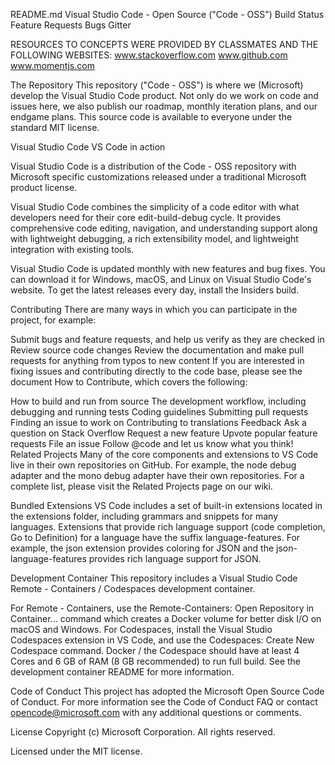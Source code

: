 

README.md Visual Studio Code - Open Source ("Code - OSS") Build Status Feature Requests Bugs Gitter

RESOURCES TO CONCEPTS WERE PROVIDED BY CLASSMATES AND THE FOLLOWING WEBSITES: www.stackoverflow.com www.github.com www.momentjs.com

The Repository This repository ("Code - OSS") is where we (Microsoft) develop the Visual Studio Code product. Not only do we work on code and issues here, we also publish our roadmap, monthly iteration plans, and our endgame plans. This source code is available to everyone under the standard MIT license.

Visual Studio Code VS Code in action

Visual Studio Code is a distribution of the Code - OSS repository with Microsoft specific customizations released under a traditional Microsoft product license.

Visual Studio Code combines the simplicity of a code editor with what developers need for their core edit-build-debug cycle. It provides comprehensive code editing, navigation, and understanding support along with lightweight debugging, a rich extensibility model, and lightweight integration with existing tools.

Visual Studio Code is updated monthly with new features and bug fixes. You can download it for Windows, macOS, and Linux on Visual Studio Code's website. To get the latest releases every day, install the Insiders build.

Contributing There are many ways in which you can participate in the project, for example:

Submit bugs and feature requests, and help us verify as they are checked in Review source code changes Review the documentation and make pull requests for anything from typos to new content If you are interested in fixing issues and contributing directly to the code base, please see the document How to Contribute, which covers the following:

How to build and run from source The development workflow, including debugging and running tests Coding guidelines Submitting pull requests Finding an issue to work on Contributing to translations Feedback Ask a question on Stack Overflow Request a new feature Upvote popular feature requests File an issue Follow @code and let us know what you think! Related Projects Many of the core components and extensions to VS Code live in their own repositories on GitHub. For example, the node debug adapter and the mono debug adapter have their own repositories. For a complete list, please visit the Related Projects page on our wiki.

Bundled Extensions VS Code includes a set of built-in extensions located in the extensions folder, including grammars and snippets for many languages. Extensions that provide rich language support (code completion, Go to Definition) for a language have the suffix language-features. For example, the json extension provides coloring for JSON and the json-language-features provides rich language support for JSON.

Development Container This repository includes a Visual Studio Code Remote - Containers / Codespaces development container.

For Remote - Containers, use the Remote-Containers: Open Repository in Container... command which creates a Docker volume for better disk I/O on macOS and Windows. For Codespaces, install the Visual Studio Codespaces extension in VS Code, and use the Codespaces: Create New Codespace command. Docker / the Codespace should have at least 4 Cores and 6 GB of RAM (8 GB recommended) to run full build. See the development container README for more information.

Code of Conduct This project has adopted the Microsoft Open Source Code of Conduct. For more information see the Code of Conduct FAQ or contact opencode@microsoft.com with any additional questions or comments.

License Copyright (c) Microsoft Corporation. All rights reserved.

Licensed under the MIT license.
